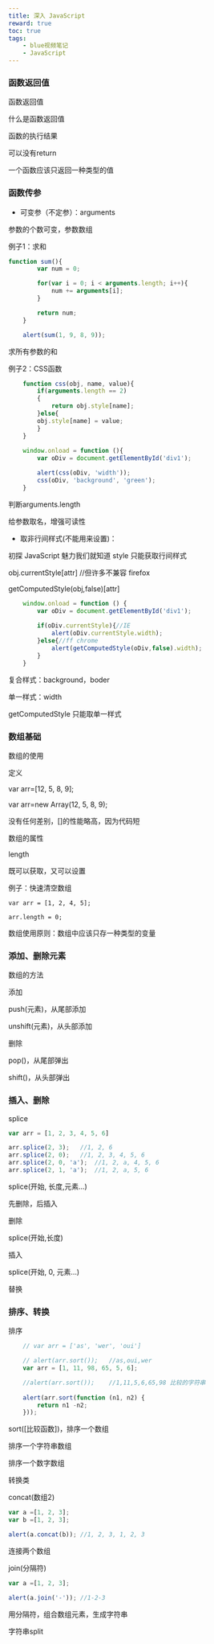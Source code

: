 ```yaml
---
title: 深入 JavaScript
reward: true
toc: true
tags:
	- blue视频笔记
	- JavaScript
---
```


### 函数返回值

函数返回值

什么是函数返回值

函数的执行结果

可以没有return

一个函数应该只返回一种类型的值

<!--more-->

### 函数传参

- 可变参（不定参）：arguments

参数的个数可变，参数数组

例子1：求和

```javascript
function sum(){
		var num = 0;

		for(var i = 0; i < arguments.length; i++){
			num += arguments[i];
		}

		return num;
	}

	alert(sum(1, 9, 8, 9));
```

求所有参数的和

例子2：CSS函数

```javascript
	function css(obj, name, value){
		if(arguments.length == 2)
		{
			return obj.style[name];
		}else{
		obj.style[name] = value;
		}
	}
	
	window.onload = function (){
		var oDiv = document.getElementById('div1');

		alert(css(oDiv, 'width'));
		css(oDiv, 'background', 'green');
	}
```
判断arguments.length

给参数取名，增强可读性

- 取非行间样式(不能用来设置)：

初探 JavaScript 魅力我们就知道 style 只能获取行间样式

obj.currentStyle[attr]	//但许多不兼容 firefox

getComputedStyle(obj,false)[attr]

```javascript
	window.onload = function () {
		var oDiv = document.getElementById('div1');
		
		if(oDiv.currentStyle){//IE
			alert(oDiv.currentStyle.width);
		}else{//ff chrome
			alert(getComputedStyle(oDiv,false).width);
		}
	}
```

复合样式：background，boder

单一样式：width

getComputedStyle 只能取单一样式

### 数组基础

数组的使用

定义

var arr=[12, 5, 8, 9];

var arr=new Array(12, 5, 8, 9);

没有任何差别，[]的性能略高，因为代码短

数组的属性

length

既可以获取，又可以设置

例子：快速清空数组

```
var arr = [1, 2, 4, 5];

arr.length = 0;
```

数组使用原则：数组中应该只存一种类型的变量

### 添加、删除元素

数组的方法

添加

push(元素)，从尾部添加

unshift(元素)，从头部添加

删除

pop()，从尾部弹出

shift()，从头部弹出

### 插入、删除

splice

```javascript
var arr = [1, 2, 3, 4, 5, 6]

arr.splice(2, 3);	//1, 2, 6
arr.splice(2, 0);	//1, 2, 3, 4, 5, 6
arr.splice(2, 0, 'a');	//1, 2, a, 4, 5, 6
arr.splice(2, 1, 'a');	//1, 2, a, 5, 6
```

splice(开始, 长度,元素…)

先删除，后插入

删除

splice(开始,长度)

插入

splice(开始, 0, 元素…)

替换

### 排序、转换

排序
```javascript
	// var arr = ['as', 'wer', 'oui']

	// alert(arr.sort());	//as,oui,wer
	var arr = [1, 11, 98, 65, 5, 6];

	//alert(arr.sort());	//1,11,5,6,65,98 比较的字符串
	
	alert(arr.sort(function (n1, n2) {
		return n1 -n2;
	}));

```
sort([比较函数])，排序一个数组

排序一个字符串数组

排序一个数字数组

转换类

concat(数组2)

```javascript
var a =[1, 2, 3];
var b =[1, 2, 3];

alert(a.concat(b));	//1, 2, 3, 1, 2, 3
```

连接两个数组

join(分隔符)

```javascript
var a =[1, 2, 3];

alert(a.join('-'));	//1-2-3
```

用分隔符，组合数组元素，生成字符串

字符串split

